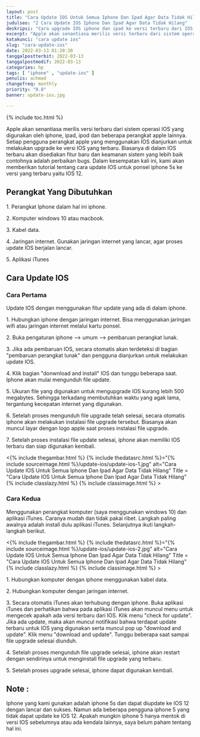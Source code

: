 ```yaml
---
layout: post
title: "Cara Update IOS Untuk Semua Iphone Dan Ipad Agar Data Tidak Hilang"
judulseo: "2 Cara Update IOS Iphone Dan Ipad Agar Data Tidak Hilang"
deskripsi: "Cara upgrade IOS iphone dan ipad ke versi terbaru dari IOS, berikut 2 cara proses upgrade yang biasa digunakan para pengguna perangkat apple iphone 5s, juga bisa untuk semua perangkat iphone dan ipad"
excerpt: "Apple akan senantiasa merilis versi terbaru dari sistem operasi IOS yang digunakan oleh iphone, ipad, ipod dan beberapa perangkat apple lainnya. Setiap pengguna perangkat apple yang menggunakan IOS dianjurkan untuk melakukan upgrade ke versi IOS yang terbaru"
katakunci: "cara update ios"
slug: "cara-update-ios"
date: 2022-03-13 01:20:30
tanggalpostterbit: 2022-03-13
tanggalpostmodif: 2022-03-13
categories: hp
tags: [ "iphone" , "update-ios" ]
penulis: achmad
changefreq: monthly
priority: "0.8"
banner: update-ios.jpg

---
```


{% include toc.html %}

<p>Apple akan senantiasa merilis versi terbaru dari sistem operasi IOS yang digunakan oleh iphone, ipad, ipod dan beberapa perangkat apple lainnya. Setiap pengguna perangkat apple yang menggunakan IOS dianjurkan untuk melakukan upgrade ke versi IOS yang terbaru. Biasanya di dalam IOS terbaru akan disediakan fitur baru dan keamanan sistem yang lebih baik contohnya adalah perbaikan bugs. Dalam kesempatan kali ini, kami akan memberikan tutorial tentang cara update IOS untuk ponsel iphone 5s ke versi yang terbaru yaitu IOS 12.</p>


## Perangkat Yang Dibutuhkan

<p>1. Perangkat Iphone dalam hal ini iphone.</p>

<p>2. Komputer windows 10 atau macbook.</p>

<p>3. Kabel data.</p>

<p>4. Jaringan internet. Gunakan jaringan internet yang lancar, agar proses update IOS berjalan lancar.</p>

<p>5. Aplikasi iTunes</p>


## Cara Update IOS

<h3 class="{% include classh3.html %}" >Cara Pertama</h3>

<p>Update IOS dengan menggunakan fitur update yang ada di dalam iphone.</p>

<p>1. Hubungkan iphone dengan jaringan internet. Bisa menggunakan jaringan wifi atau jaringan internet melalui kartu ponsel.</p>

<p>2. Buka pengaturan iphone --> umum --> pembaruan perangkat lunak.</p>

<p>3. Jika ada pembaruan IOS, secara otomatis akan terdeteksi di bagian "pembaruan perangkat lunak" dan pengguna dianjurkan untuk melakukan update IOS. </p>

<p>4. Klik bagian "donwnload and install" IOS dan tunggu beberapa saat. Iphone akan mulai mengunduh file update.</p>

<p>5. Ukuran file yang digunakan untuk mengupgrade IOS kurang lebih 500 megabytes. Sehingga terkadang membutuhkan waktu yang agak lama, tergantung kecepatan internet yang digunakan.</p>

<p>6. Setelah proses mengunduh file upgrade telah selesai, secara otomatis iphone akan melakukan instalasi file upgrade tersebut. Biasanya akan muncul layar dengan logo apple saat proses instalasi file upgrade.</p>

<p>7. Setelah proses instalasi file update selesai, iphone akan memiliki IOS terbaru dan siap digunakan kembali.</p>

<p><{% include thegambar.html %} {% include thedatasrc.html %}="{% include sourceimage.html %}/update-ios/update-ios-1.jpg" alt="Cara Update IOS Untuk Semua Iphone Dan Ipad Agar Data Tidak Hilang" Title = "Cara Update IOS Untuk Semua Iphone Dan Ipad Agar Data Tidak Hilang" {% include classlazy.html %} {% include classimage.html %} ></p>

<h3 class="{% include classh3.html %}" >Cara Kedua</h3>

<p>Menggunakan perangkat komputer (saya menggunakan windows 10) dan aplikasi iTunes. Caranya mudah dan tidak pakai ribet. Langkah paling awalnya adalah install dulu aplikasi iTunes. Selanjutnya ikuti langkah-langkah berikut.</p> 

<p><{% include thegambar.html %} {% include thedatasrc.html %}="{% include sourceimage.html %}/update-ios/update-ios-2.jpg" alt="Cara Update IOS Untuk Semua Iphone Dan Ipad Agar Data Tidak Hilang" Title = "Cara Update IOS Untuk Semua Iphone Dan Ipad Agar Data Tidak Hilang" {% include classlazy.html %} {% include classimage.html %} ></p>

<p>1. Hubungkan komputer dengan iphone menggunakan kabel data.</p>

<p>2. Hubungkan komputer dengan jaringan internet.</p>

<p>3. Secara otomatis iTunes akan terhubung dengan iphone. Buka aplikasi iTunes dan perhatikan bahwa pada aplikasi iTunes akan muncul menu untuk mengecek apakah ada versi terbaru dari IOS. Klik menu "check for update". Jika ada update, maka akan muncul notifikasi bahwa terdapat update terbaru untuk IOS yang digunakan serta muncul pop up "download and update". Klik menu "download and update". Tunggu beberapa saat sampai file upgrade selesai diunduh.</p>

<p>4. Setelah proses mengunduh file upgrade selesai, iphone akan restart dengan sendirinya untuk menginstall file upgrade yang terbaru.</p>

<p>5. Setelah proses upgrade selesai, iphone dapat digunakan kembali.</p>


## Note :

<p>Iphone yang kami gunakan adalah iphone 5s dan dapat diupdate ke IOS 12 dengan lancar dan sukses. Namun ada beberapa pengguna iphone 5 yang tidak dapat update ke IOS 12. Apakah mungkin iphone 5 hanya mentok di versi IOS sebelumnya atau ada kendala lainnya, saya belum paham tentang hal ini.</p>







